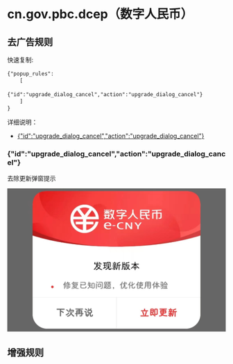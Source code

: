 # cn.gov.pbc.dcep（数字人民币）

## 去广告规则

快速复制:
```
{"popup_rules":
    [
        {"id":"upgrade_dialog_cancel","action":"upgrade_dialog_cancel"}
    ]
}
```
详细说明：
- [{"id":"upgrade_dialog_cancel","action":"upgrade_dialog_cancel"}](#idupgrade_dialog_cancelactionupgrade_dialog_cancel)

### {"id":"upgrade_dialog_cancel","action":"upgrade_dialog_cancel"}
去除更新弹窗提示

![](./assets/upgrade_dialog_cancel.jpg)

## 增强规则
